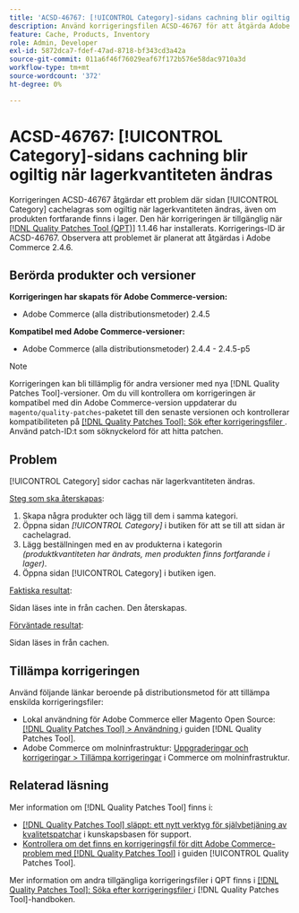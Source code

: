 ```yaml
---
title: 'ACSD-46767: [!UICONTROL Category]-sidans cachning blir ogiltig när lagerkvantiteten ändras'
description: Använd korrigeringsfilen ACSD-46767 för att åtgärda Adobe Commerce-problemet där sidan [!UICONTROL Category] cache-lagring gör ogiltig när lagerkvantiteten ändras, även om produkten fortfarande finns i lager.
feature: Cache, Products, Inventory
role: Admin, Developer
exl-id: 5872dca7-fdef-47ad-8718-bf343cd3a42a
source-git-commit: 011a6f46f76029eaf67f172b576e58dac9710a3d
workflow-type: tm+mt
source-wordcount: '372'
ht-degree: 0%

---
```


# ACSD-46767: [!UICONTROL Category]-sidans cachning blir ogiltig när lagerkvantiteten ändras

Korrigeringen ACSD-46767 åtgärdar ett problem där sidan [!UICONTROL Category] cachelagras som ogiltig när lagerkvantiteten ändras, även om produkten fortfarande finns i lager. Den här korrigeringen är tillgänglig när [[!DNL Quality Patches Tool (QPT)]](https://experienceleague.adobe.com/sv/docs/commerce-operations/tools/quality-patches-tool/quality-patches-tool-to-self-serve-quality-patches) 1.1.46 har installerats. Korrigerings-ID är ACSD-46767. Observera att problemet är planerat att åtgärdas i Adobe Commerce 2.4.6.

## Berörda produkter och versioner

**Korrigeringen har skapats för Adobe Commerce-version:**

* Adobe Commerce (alla distributionsmetoder) 2.4.5

**Kompatibel med Adobe Commerce-versioner:**

* Adobe Commerce (alla distributionsmetoder) 2.4.4 - 2.4.5-p5

>[!NOTE]
>
>Korrigeringen kan bli tillämplig för andra versioner med nya [!DNL Quality Patches Tool]-versioner. Om du vill kontrollera om korrigeringen är kompatibel med din Adobe Commerce-version uppdaterar du `magento/quality-patches`-paketet till den senaste versionen och kontrollerar kompatibiliteten på [[!DNL Quality Patches Tool]: Sök efter korrigeringsfiler ](https://experienceleague.adobe.com/tools/commerce-quality-patches/index.html?lang=sv-SE). Använd patch-ID:t som söknyckelord för att hitta patchen.

## Problem

[!UICONTROL Category] sidor cachas när lagerkvantiteten ändras.

<u>Steg som ska återskapas</u>:

1. Skapa några produkter och lägg till dem i samma kategori.
1. Öppna sidan *[!UICONTROL Category]* i butiken för att se till att sidan är cachelagrad.
1. Lägg beställningen med en av produkterna i kategorin *(produktkvantiteten har ändrats, men produkten finns fortfarande i lager)*.
1. Öppna sidan [!UICONTROL Category] i butiken igen.

<u>Faktiska resultat</u>:

Sidan läses inte in från cachen. Den återskapas.

<u>Förväntade resultat</u>:

Sidan läses in från cachen.

## Tillämpa korrigeringen

Använd följande länkar beroende på distributionsmetod för att tillämpa enskilda korrigeringsfiler:

* Lokal användning för Adobe Commerce eller Magento Open Source: [[!DNL Quality Patches Tool] > Användning ](/help/tools/quality-patches-tool/usage.md) i guiden [!DNL Quality Patches Tool].
* Adobe Commerce om molninfrastruktur: [Uppgraderingar och korrigeringar > Tillämpa korrigeringar](https://experienceleague.adobe.com/docs/commerce-cloud-service/user-guide/develop/upgrade/apply-patches.html?lang=sv-SE) i Commerce om molninfrastruktur.

## Relaterad läsning

Mer information om [!DNL Quality Patches Tool] finns i:

* [[!DNL Quality Patches Tool] släppt: ett nytt verktyg för självbetjäning av kvalitetspatchar](https://experienceleague.adobe.com/sv/docs/commerce-operations/tools/quality-patches-tool/quality-patches-tool-to-self-serve-quality-patches) i kunskapsbasen för support.
* [Kontrollera om det finns en korrigeringsfil för ditt Adobe Commerce-problem med  [!DNL Quality Patches Tool]](/help/tools/quality-patches-tool/patches-available-in-qpt/check-patch-for-magento-issue-with-magento-quality-patches.md) i guiden [!UICONTROL Quality Patches Tool].


Mer information om andra tillgängliga korrigeringsfiler i QPT finns i [[!DNL Quality Patches Tool]: Söka efter korrigeringsfiler ](https://experienceleague.adobe.com/tools/commerce-quality-patches/index.html?lang=sv-SE) i [!DNL Quality Patches Tool]-handboken.
